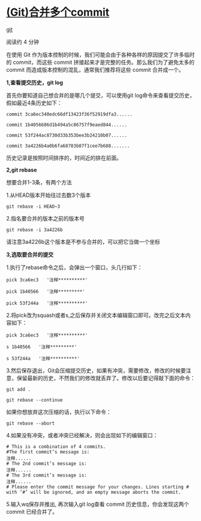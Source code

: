 # [(Git)合并多个commit](https://segmentfault.com/a/1190000007748862)

[git](https://segmentfault.com/t/git)

 阅读约 4 分钟

在使用 Git 作为版本控制的时候，我们可能会由于各种各样的原因提交了许多临时的 commit，而这些 commit 拼接起来才是完整的任务。那么我们为了避免太多的 commit 而造成版本控制的混乱，通常我们推荐将这些 commit 合并成一个。

**1,查看提交历史，git log**

首先你要知道自己想合并的是哪几个提交，可以使用git log命令来查看提交历史，假如最近4条历史如下：

```
commit 3ca6ec340edc66df13423f36f52919dfa3......

commit 1b4056686d1b494a5c86757f9eaed844......

commit 53f244ac8730d33b353bee3b24210b07......

commit 3a4226b4a0b6fa68783b07f1cee7b688.......
```

历史记录是按照时间排序的，时间近的排在前面。

**2,git rebase**

想要合并1-3条，有两个方法

1.从HEAD版本开始往过去数3个版本

```
git rebase -i HEAD~3
```

2.指名要合并的版本之前的版本号

```
git rebase -i 3a4226b
```

请注意3a4226b这个版本是不参与合并的，可以把它当做一个坐标

**3,选取要合并的提交**

1.执行了rebase命令之后，会弹出一个窗口，头几行如下：

```
pick 3ca6ec3   '注释**********'

pick 1b40566   '注释*********'

pick 53f244a   '注释**********'
```

2.将pick改为squash或者s,之后保存并关闭文本编辑窗口即可。改完之后文本内容如下：

```
pick 3ca6ec3   '注释**********'

s 1b40566   '注释*********'

s 53f244a   '注释**********'
```

3.然后保存退出，Git会压缩提交历史，如果有冲突，需要修改，修改的时候要注意，保留最新的历史，不然我们的修改就丢弃了。修改以后要记得敲下面的命令：

```
git add .  

git rebase --continue  
```

如果你想放弃这次压缩的话，执行以下命令：

```
git rebase --abort  
```

4.如果没有冲突，或者冲突已经解决，则会出现如下的编辑窗口：

```
# This is a combination of 4 commits.  
#The first commit’s message is:  
注释......
# The 2nd commit’s message is:  
注释......
# The 3rd commit’s message is:  
注释......
# Please enter the commit message for your changes. Lines starting # with ‘#’ will be ignored, and an empty message aborts the commit.
```

5.输入wq保存并推出, 再次输入git log查看 commit 历史信息，你会发现这两个 commit 已经合并了。